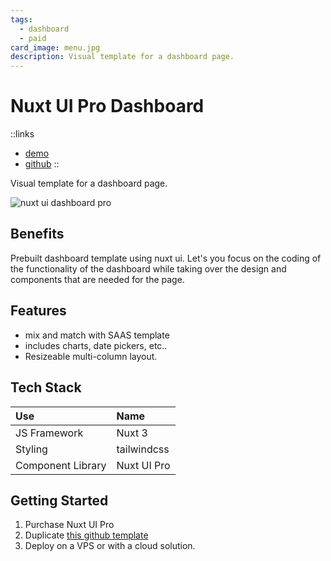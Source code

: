 ```yaml
---
tags:
  - dashboard
  - paid
card_image: menu.jpg
description: Visual template for a dashboard page.
---
```


# Nuxt UI Pro Dashboard

::links
+ [demo](https://dashboard-template.nuxt.dev/)
+ [github](https://github.com/nuxt-ui-pro/dashboard)
::

Visual template for a dashboard page.

![nuxt ui dashboard pro](/nuxt-dashboard-pro.png)

## Benefits
Prebuilt dashboard template using nuxt ui. Let's you focus on the coding of the functionality of the dashboard while taking over the design and components that are needed for the page.

## Features
+ mix and match with SAAS template
+ includes charts, date pickers, etc..
+ Resizeable multi-column layout.

## Tech Stack

| Use | Name |
|:--- |:---- |
| JS Framework | Nuxt 3 |
| Styling | tailwindcss |
| Component Library | Nuxt UI Pro |

## Getting Started

1. Purchase Nuxt UI Pro
2. Duplicate [this github template](https://github.com/nuxt-ui-pro/dashboard)
3. Deploy on a VPS or with a cloud solution.